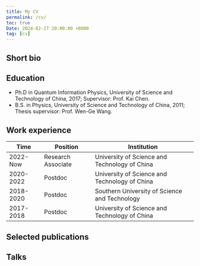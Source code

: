 ```yaml
---
title: My CV
permalink: /cv/
toc: true
Date: 2024-02-27 20:00:00 +0800
tag: [cv]
---
```


Short bio
--------------------------------------------



Education
--------------------------------------------
* Ph.D in Quantum Information Physics, University of Science and Technology of China, 2017; Supervisor: Prof. Kai Chen.
* B.S. in Physics, University of Science and Technology of China, 2011; Thesis supervisor: Prof. Wen-Ge Wang.

Work experience
--------------------------------------------

| Time      | Position           | Institution                                   |
|-----------|--------------------|-----------------------------------------------|
| 2022-Now  | Research Associate | University of Science and Technology of China |
| 2020-2022 | Postdoc            | University of Science and Technology of China |
| 2018-2020 | Postdoc            | Southern University of Science and Technology |
| 2017-2018 | Postdoc            | University of Science and Technology of China |




Selected publications
-------------------------------------------



Talks
-------------------------------------------

  

